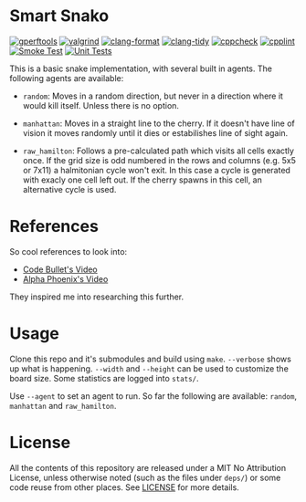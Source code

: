 # Smart Snako

[![gperftools](https://github.com/h3nnn4n/smart-snako/actions/workflows/heap-check.yml/badge.svg)](https://github.com/h3nnn4n/smart-snako/actions/workflows/heap-check.yml)
[![valgrind](https://github.com/h3nnn4n/smart-snako/actions/workflows/valgrind.yml/badge.svg)](https://github.com/h3nnn4n/smart-snako/actions/workflows/valgrind.yml)
[![clang-format](https://github.com/h3nnn4n/smart-snako/actions/workflows/clang-format-check.yml/badge.svg)](https://github.com/h3nnn4n/smart-snako/actions/workflows/clang-format-check.yml)
[![clang-tidy](https://github.com/h3nnn4n/smart-snako/actions/workflows/clang-tidy.yml/badge.svg)](https://github.com/h3nnn4n/smart-snako/actions/workflows/clang-tidy.yml)
[![cppcheck](https://github.com/h3nnn4n/smart-snako/actions/workflows/cppcheck.yml/badge.svg)](https://github.com/h3nnn4n/smart-snako/actions/workflows/cppcheck.yml)
[![cpplint](https://github.com/h3nnn4n/smart-snako/actions/workflows/cpplint.yml/badge.svg)](https://github.com/h3nnn4n/smart-snako/actions/workflows/cpplint.yml)
[![Smoke Test](https://github.com/h3nnn4n/smart-snako/actions/workflows/run.yml/badge.svg)](https://github.com/h3nnn4n/smart-snako/actions/workflows/run.yml)
[![Unit Tests](https://github.com/h3nnn4n/smart-snako/actions/workflows/tests.yml/badge.svg)](https://github.com/h3nnn4n/smart-snako/actions/workflows/tests.yml)

This is a basic snake implementation, with several built in agents. The following agents are available:

- `random`: Moves in a random direction, but never in a direction where it
  would kill itself. Unless there is no option.

- `manhattan`: Moves in a straight line to the cherry. If it doesn't have line
  of vision it moves randomly until it dies or estabilishes line of sight
  again.

- `raw_hamilton`: Follows a pre-calculated path which visits all cells exactly
  once. If the grid size is odd numbered in the rows and columns (e.g. 5x5 or
  7x11) a halmitonian cycle won't exit. In this case a cycle is generated with
  exacly one cell left out. If the cherry spawns in this cell, an alternative
  cycle is used.

# References

So cool references to look into:

- [Code Bullet's Video](https://www.youtube.com/watch?v=tjQIO1rqTBE)
- [Alpha Phoenix's Video](https://www.youtube.com/watch?v=TOpBcfbAgPg)

They inspired me into researching this further.

# Usage

Clone this repo and it's submodules and build using `make`. `--verbose` shows
up what is happening. `--width` and `--height` can be used to customize the
board size. Some statistics are logged into `stats/`.

Use `--agent` to set an agent to run. So far the following are available:
`random`, `manhattan` and `raw_hamilton`.

# License

All the contents of this repository are released under a MIT No Attribution
License, unless otherwise noted (such as the files under `deps/`) or some code
reuse from other places. See [LICENSE](LICENSE) for more details.
